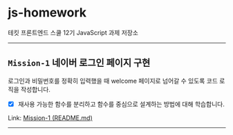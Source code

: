 

# js-homework 
테킷 프론트엔드 스쿨 12기 JavaScript 과제 저장소 

---
## `Mission-1` 네이버 로그인 페이지 구현

로그인과 비밀번호를 정확히 입력했을 때 welcome 페이지로 넘어갈 수 있도록 코드 로직을 작성합니다.
- [x] 재사용 가능한 함수를 분리하고 함수를 중심으로 설계하는 방법에 대해 학습합니다.

Link: [Mission-1 (README.md)](https://github.com/photoby64/js-homework/tree/main/mission01/naver_login)

---